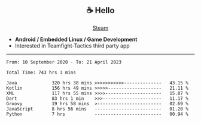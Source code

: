 <h2 align="center"> ☕ Hello </h2>

<p align="center">
  <a href="https://steamcommunity.com/id/Niforances/">Steam</a>
</p>

 - **Android / Embedded Linux / Game Development**
 - Interested in Teamfight-Tactics third party app

------

<!--START_SECTION:waka-->

```text
From: 10 September 2020 - To: 21 April 2023

Total Time: 743 hrs 3 mins

Java             320 hrs 38 mins >>>>>>>>>>>--------------   43.15 %
Kotlin           156 hrs 49 mins >>>>>--------------------   21.11 %
XML              117 hrs 55 mins >>>>---------------------   15.87 %
Dart             83 hrs 1 min    >>>----------------------   11.17 %
Groovy           19 hrs 58 mins  >------------------------   02.69 %
JavaScript       8 hrs 56 mins   -------------------------   01.20 %
Python           7 hrs           -------------------------   00.94 %
```

<!--END_SECTION:waka-->
